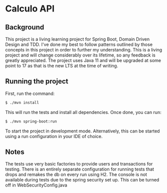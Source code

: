 # Calculo API

## Background

This project is a living learning project for Spring Boot, Domain Driven Design and TDD. I've done my best to follow patterns outlined by those concepts in this project in order to further my understanding. This is a living project and will change considerably over its lifetime, so any feedback is greatly appreciated. The project uses Java 11 and will be upgraded at some point to 17 as that is the new LTS at the time of writing.


## Running the project

First, run the command:
```bash
$ ./mvn install
```

This will run the tests and install all dependencies. Once done, you can run:

```bash
$ ./mvn spring-boot:run
```

To start the project in development mode. Alternatively, this can be started using a run configuration in your IDE of choice.

## Notes

The tests use very basic factories to provide users and transactions for testing. There is an entirely separate configuration for running tests that drops and remakes the db on every run using H2. The console is not available during tests due to the spring security set up. This can be turned off in WebSecurityConfig.java